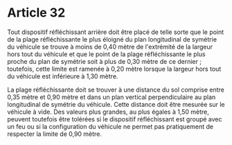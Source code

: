 # Article 32

Tout dispositif réfléchissant arrière doit être placé de telle sorte que le point de la plage réfléchissante le plus éloigné du plan longitudinal de symétrie du véhicule se trouve à moins de 0,40 mètre de l'extrémité de la largeur hors tout du véhicule et que le point de la plage réfléchissante le plus proche du plan de symétrie soit à plus de 0,30 mètre de ce dernier ; toutefois, cette limite est ramenée à 0,20 mètre lorsque la largeur hors tout du véhicule est inférieure à 1,30 mètre.

La plage réfléchissante doit se trouver à une distance du sol comprise entre 0,35 mètre et 0,90 mètre et dans un plan vertical perpendiculaire au plan longitudinal de symétrie du véhicule. Cette distance doit être mesurée sur le véhicule à vide. Des valeurs plus grandes, au plus égales à 1,50 mètre, peuvent toutefois être tolérées si le dispositif réfléchissant est groupé avec un feu ou si la configuration du véhicule ne permet pas pratiquement de respecter la limite de 0,90 mètre.

